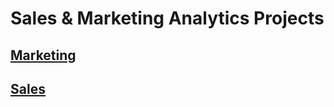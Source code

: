 # Sales & Marketing Analytics Projects

## [Marketing](https://github.com/data-z/PortfolioProjects/blob/main/Sales%20%26%20Marketing%20Analytics/Marketing%20Department/README.MD)

## [Sales](https://github.com/data-z/PortfolioProjects/tree/main/Sales%20%26%20Marketing%20Analytics/Sales%20Department#readme)
